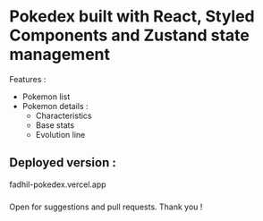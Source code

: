 # Pokedex built with React, Styled Components and Zustand state management

Features : 
- Pokemon list
- Pokemon details : 
    - Characteristics
    - Base stats
    - Evolution line  

## Deployed version :
fadhil-pokedex.vercel.app

### 
Open for suggestions and pull requests. Thank you !

